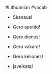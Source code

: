 #Lithuanian #vocab 

- Skanaus!
- Gero apetito!

- Gero dienos!
- Gero vakaro!
- Gero kelionės!

- Įsveikatą!
